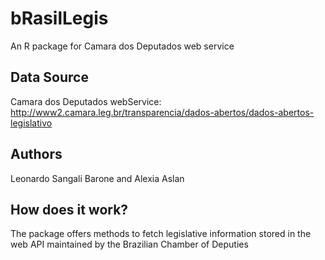 # bRasilLegis
An R package for Camara dos Deputados web service

## Data Source
Camara dos Deputados webService: http://www2.camara.leg.br/transparencia/dados-abertos/dados-abertos-legislativo

## Authors
Leonardo Sangali Barone and Alexia Aslan

## How does it work?
The package offers methods to fetch legislative information stored in the web API maintained by the Brazilian Chamber of Deputies
